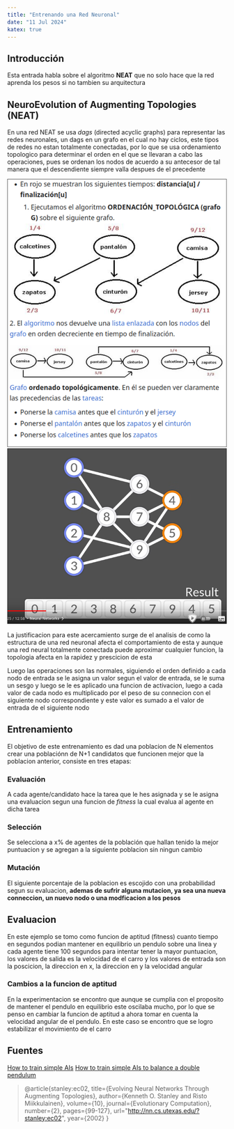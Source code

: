 ```yaml
---
title: "Entrenando una Red Neuronal"
date: "11 Jul 2024"
katex: true
---
```


## Introducción

Esta entrada habla sobre el algoritmo **NEAT** que no solo hace que la red aprenda los pesos si no tambien su arquitectura

##  NeuroEvolution of Augmenting Topologies (NEAT)
En una red NEAT se usa *dags* (directed acyclic graphs) para representar las redes neuronales, un dags en un grafo en el cual no hay ciclos, este tipos de redes no estan totalmente conectadas, por lo que se usa ordenamiento topologico para determinar el orden en el que se llevaran a cabo las
operaciones, pues se ordenan los nodos de acuerdo a su antecesor de tal manera que el descendiente siempre valla despues de el precedente

![Ordenamiento Topologico](/ejemplo_ordenamiento_topologico.png)
![Grafo Ordenado](/grafo-ordenado.png)

La justificacion para este acercamiento surge de el analisis de como la estructura de una red neuronal afecta el comportamiento de esta y aunque una red neural totalmente conectada puede aproximar cualquier funcion, la topologia afecta en la rapidez y prescicion de esta

Luego las operaciones son las normales, siguiendo el orden definido a cada nodo de entrada se le asigna un valor segun el valor de entrada, se le suma un sesgo y luego se le es aplicado una funcion de activacion, luego a cada valor de cada nodo es multiplicado por el peso de su 
connecion con el siguiente nodo correspondiente y este valor es sumado a el valor de entrada de el siguiente nodo

## Entrenamiento

El objetivo de este entrenamiento es dad una poblacion de N elementos crear una poblaciónn de N+1 candidatos que funcionen mejor que la poblacion anterior, consiste en tres etapas:

### Evaluación
A cada agente/candidato hace la tarea que le hes asignada y se le asigna una evaluacion segun una funcion de *fitness* la cual evalua al agente en dicha tarea

### Selección

Se selecciona a x% de agentes de la población que hallan tenido la mejor puntuacion y se agregan a la siguiente poblacion sin ningun cambio

### Mutación
El siguiente porcentaje de la poblacion es escojido con una probabilidad segun su evaluacion, **ademas de sufrir alguna mutacion, ya sea una nueva conneccion, un nuevo nodo o una modficacion a los pesos**

## Evaluacion

En este ejemplo se tomo como funcion de aptitud (fitness) cuanto tiempo en segundos podian mantener en equilibrio un pendulo sobre una linea y cada agente tiene 100 segundos para intentar tener la mayor puntuacion, los valores de salida es la 
velocidad de el carro y los valores de entrada son la poscicion, la direccion en x, la direccion en y la velocidad angular

### Cambios a la funcion de aptitud

En la experimentacion se encontro que aunque se cumplia con el proposito de mantener el pendulo en equilibrio este oscilaba mucho, por lo que se penso en cambiar la funcion de aptitud a ahora tomar en cuenta la velocidad angular de el pendulo. En este caso se encontro que
se logro estabilizar el movimiento de el carro

## Fuentes
[How to train simple AIs]( https://www.youtube.com/watch?v=EvV5Qtp_fYg)
[How to train simple AIs to balance a double pendulum]( https://www.youtube.com/watch?v=9gQQAO4I1Ck)

>@article{stanley:ec02,
title={Evolving Neural Networks Through Augmenting Topologies},
author={Kenneth O. Stanley and Risto Miikkulainen},
volume={10},
journal={Evolutionary Computation},
number={2},
pages={99-127},
url="http://nn.cs.utexas.edu/?stanley:ec02",
year={2002}
}
